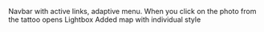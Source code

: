 Navbar with active links, adaptive menu.
When you click on the photo from the tattoo opens Lightbox
Added map with individual style
